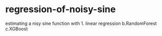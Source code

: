 # regression-of-noisy-sine
estimating a nisy sine function with 1. linear regression b.RandomForest c.XGBoost
